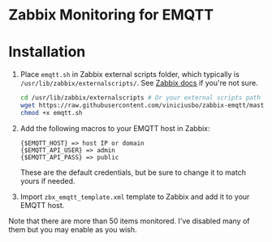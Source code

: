 # Zabbix Monitoring for EMQTT

# Installation

1. Place `emqtt.sh` in Zabbix external scripts folder, which typically is `/usr/lib/zabbix/externalscripts/`. See [Zabbix docs](https://www.zabbix.com/documentation/3.2/manual/config/items/itemtypes/external) if you're not sure.

    ```sh
    cd /usr/lib/zabbix/externalscripts # Or your external scripts path
    wget https://raw.githubusercontent.com/viniciusbo/zabbix-emqtt/master/externalscripts/emqtt.sh
    chmod +x emqtt.sh
    ```

1. Add the following macros to your EMQTT host in Zabbix:

    ```
    {$EMQTT_HOST} => host IP or domain
    {$EMQTT_API_USER} => admin
    {$EMQTT_API_PASS} => public
    ```
    These are the default credentials, but be sure to change it to match yours if needed.

1. Import `zbx_emqtt_template.xml` template to Zabbix and add it to your EMQTT host.

Note that there are more than 50 items monitored. I've disabled many of them but you may enable as you wish.